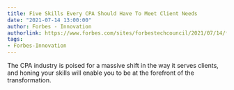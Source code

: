 ```yaml
---
title: Five Skills Every CPA Should Have To Meet Client Needs
date: "2021-07-14 13:00:00"
author: Forbes - Innovation
authorlink: https://www.forbes.com/sites/forbestechcouncil/2021/07/14/five-skills-every-cpa-should-have-to-meet-client-needs/
tags:
- Forbes-Innovation
---
```

The CPA industry is poised for a massive shift in the way it serves clients, and honing your skills will enable you to be at the forefront of the transformation.